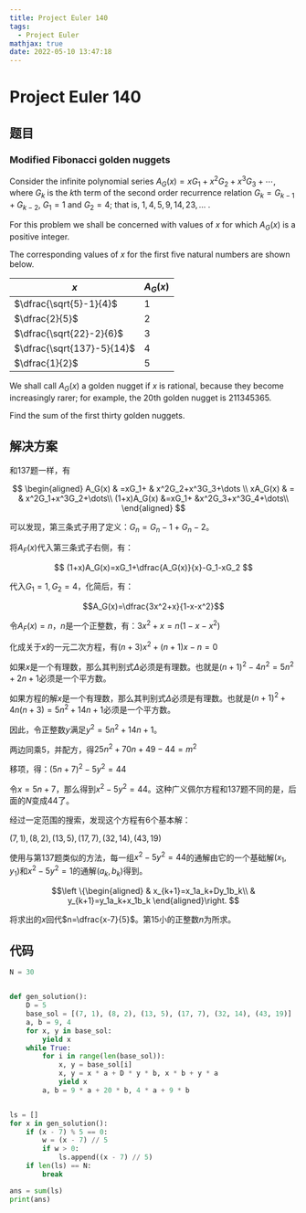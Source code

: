 ```yaml
---
title: Project Euler 140
tags:
  - Project Euler
mathjax: true
date: 2022-05-10 13:47:18
---
```


<escape><!-- more --></escape>

# Project Euler 140

## 题目

### Modified Fibonacci golden nuggets

Consider the infinite polynomial series $A_G(x) = x G_1 + x^2 G_2 + x^3 G_3 + \cdots$, where $G_k$ is the $k$th term of the second order recurrence relation $G_k = G_{k-1} + G_{k-2}$, $G_1 = 1$ and $G_2 = 4$; that is, $1, 4, 5, 9, 14, 23, \dots$ .

For this problem we shall be concerned with values of $x$ for which $A_G(x)$ is a positive integer.

The corresponding values of $x$ for the first five natural numbers are shown below.

|$x$|$A_G(x)$|
|-|-|
|$\dfrac{\sqrt{5}-1}{4}$|$1$|
|$\dfrac{2}{5}$|$2$|
|$\dfrac{\sqrt{22}-2}{6}$|$3$|
|$\dfrac{\sqrt{137}-5}{14}$|$4$|
|$\dfrac{1}{2}$|$5$|

We shall call $A_G(x)$ a golden nugget if $x$ is rational, because they become increasingly rarer; for example, the 20th golden nugget is $211345365$.

Find the sum of the first thirty golden nuggets.

## 解决方案

和137题一样，有

$$
\begin{aligned}
A_G(x)      & =xG_1+    & x^2G_2+x^3G_3+\dots \\
xA_G(x)     & =         & x^2G_1+x^3G_2+\dots\\
(1+x)A_G(x) &=xG_1+ &x^2G_3+x^3G_4+\dots\\
\end{aligned}
$$

可以发现，第三条式子用了定义：$G_n=G_n-1+G_n-2$。

将$A_F(x)$代入第三条式子右侧，有：

$$
(1+x)A_G(x)=xG_1+\dfrac{A_G(x)}{x}-G_1-xG_2
$$

代入$G_1=1,G_2=4$，化简后，有：

$$A_G(x)=\dfrac{3x^2+x}{1-x-x^2}$$

令$A_F(x)=n$，$n$是一个正整数，有：$3x^2+x=n(1-x-x^2)$

化成关于$x$的一元二次方程，有$(n+3)x^2+(n+1)x-n=0$

如果$x$是一个有理数，那么其判别式$\Delta$必须是有理数。也就是$(n+1)^2-4n^2=5n^2+2n+1$必须是一个平方数。

如果方程的解$x$是一个有理数，那么其判别式$\Delta$必须是有理数。也就是$(n+1)^2+4n(n+3)=5n^2+14n+1$必须是一个平方数。

因此，令正整数$y$满足$y^2=5n^2+14n+1$。

两边同乘$5$，并配方，得$25n^2+70n+49-44=m^2$

移项，得：$(5n+7)^2-5y^2=44$

令$x=5n+7$，那么得到$x^2-5y^2=44$。这种广义佩尔方程和137题不同的是，后面的$N$变成$44$了。

经过一定范围的搜索，发现这个方程有$6$个基本解：

$(7,1),(8,2),(13,5),(17,7),(32,14),(43,19)$

使用与第137题类似的方法，每一组$x^2-5y^2=44$的通解由它的一个基础解$(x_1,y_1)$和$x^2-5y^2=1$的通解$(a_k,b_k)$得到。

$$\left \{\begin{aligned}
  & x_{k+1}=x_1a_k+Dy_1b_k\\
  & y_{k+1}=y_1a_k+x_1b_k
\end{aligned}\right.
$$

将求出的$x$回代$n=\dfrac{x-7}{5}$。第$15$小的正整数$n$为所求。

## 代码

```py
N = 30


def gen_solution():
    D = 5
    base_sol = [(7, 1), (8, 2), (13, 5), (17, 7), (32, 14), (43, 19)]
    a, b = 9, 4
    for x, y in base_sol:
        yield x
    while True:
        for i in range(len(base_sol)):
            x, y = base_sol[i]
            x, y = x * a + D * y * b, x * b + y * a
            yield x
        a, b = 9 * a + 20 * b, 4 * a + 9 * b


ls = []
for x in gen_solution():
    if (x - 7) % 5 == 0:
        w = (x - 7) // 5
        if w > 0:
            ls.append((x - 7) // 5)
    if len(ls) == N:
        break

ans = sum(ls)
print(ans)

```

